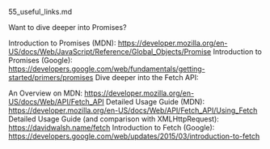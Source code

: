 55_useful_links.md

Want to dive deeper into Promises?

Introduction to Promises (MDN): https://developer.mozilla.org/en-US/docs/Web/JavaScript/Reference/Global_Objects/Promise
Introduction to Promises (Google): https://developers.google.com/web/fundamentals/getting-started/primers/promises
Dive deeper into the Fetch API:

An Overview on MDN: https://developer.mozilla.org/en-US/docs/Web/API/Fetch_API
Detailed Usage Guide (MDN): https://developer.mozilla.org/en-US/docs/Web/API/Fetch_API/Using_Fetch
Detailed Usage Guide (and comparison with XMLHttpRequest): https://davidwalsh.name/fetch
Introduction to Fetch (Google): https://developers.google.com/web/updates/2015/03/introduction-to-fetch
